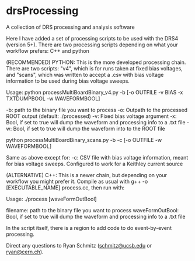 # drsProcessing
A collection of DRS processing and analysis software

Here I have added a set of processing scripts to be used with the DRS4 (version 5+). There are two processing scripts depending on what your workflow prefers: C++ and python

(RECOMMENDED) PYTHON:
This is the more developed processing chain. There are two scripts: "v4", which is for runs taken at fixed bias voltages, and "scans", which was written to accept a .csv
with bias voltage information to be used during bias voltage sweeps.

Usage:
python processMultiBoardBinary_v4.py -b <BINARYFILE> [-o OUTFILE -v BIAS -x TXTDUMPBOOL -w WAVEFORMBOOL]

-b: path to the binary file you want to process
-o: Outpath to the processed ROOT output (default: ./processed)
-v: Fixed bias voltage argument
-x: Bool, if set to true will dump the waveform and processing info to a .txt file
-w: Bool, if set to true will dump the waveform into to the ROOT file

python processMultiBoardBinary_scans.py -b <BINARYFILE> -c <CSVPATH> [-o OUTFILE -w WAVEFORMBOOL]

Same as above except for:
-c: CSV file with bias voltage information, meant for bias voltage sweeps. Configured to work for a Keithley current source


(ALTERNATIVE) C++:
This is a newer chain, but depending on your workflow you might prefer it. Compile as usual with g++ -o [EXECUTABLE_NAME] process.cc, then run with:

Usage:
./process <filename> [waveFormOutBool]

filename: path to the binary file you want to process
waveFormOutBool: Bool, if set to true will dump the waveform and processing info to a .txt file

In the script itself, there is a region to add code to do event-by-event processing.


Direct any questions to Ryan Schmitz (schmitz@ucsb.edu or ryan@cern.ch).
